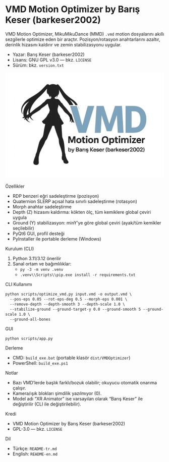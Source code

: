 # VMD Motion Optimizer by Barış Keser (barkeser2002)

VMD Motion Optimizer, MikuMikuDance (MMD) `.vmd` motion dosyalarını akıllı sezgilerle optimize eden bir araçtır. 
Pozisyon/rotasyon anahtarlarını azaltır, derinlik hizasını kaldırır ve zemin stabilizasyonu uygular.

- Yazar: Barış Keser (barkeser2002)
- Lisans: GNU GPL v3.0 — bkz. `LICENSE`
- Sürüm: bkz. `version.txt`

![Logo](logo.png)

Özellikler
- RDP benzeri eğri sadeleştirme (pozisyon)
- Quaternion SLERP açısal hata sınırlı sadeleştirme (rotasyon)
- Morph anahtar sadeleştirme
- Depth (Z) hizasını kaldırma: kökten ölç, tüm kemiklere global çeviri uygula
- Ground (Y) stabilizasyon: minY’ye göre global çeviri (ayak/tüm kemikler seçilebilir)
- PyQt6 GUI, profil desteği
- PyInstaller ile portable derleme (Windows)

Kurulum (CLI)
1) Python 3.11/3.12 önerilir
2) Sanal ortam ve bağımlılıklar:
   - `py -3 -m venv .venv`
   - `.venv\\Scripts\\pip.exe install -r requirements.txt`

CLI Kullanımı
```
python scripts/optimize_vmd.py input.vmd -o output.vmd \
  --pos-eps 0.05 --rot-eps-deg 0.5 --morph-eps 0.001 \
  --remove-depth --depth-smooth 3 --depth-scale 1.0 \
  --stabilize-ground --ground-target-y 0.0 --ground-smooth 5 --ground-scale 1.0 \
  --ground-all-bones
```

GUI
```
python scripts/app.py
```

Derleme
- CMD: `build_exe.bat` (portable klasör `dist/VMDOptimizer`)
- PowerShell: `build_exe.ps1`

Notlar
- Bazı VMD’lerde başlık farklı/bozuk olabilir; okuyucu otomatik onarıma çalışır.
- Kamera/ışık blokları şimdilik yazılmıyor (0).
- Model adı “XR Animator” ise varsayılan olarak “Barış Keser” ile değiştirilir (CLI ile değiştirilebilir).

Kredi
- VMD Motion Optimizer by Barış Keser (barkeser2002)
- GPL-3.0 — bkz. `LICENSE`

Dil
- Türkçe: `README-tr.md`
- English: `README-en.md`
